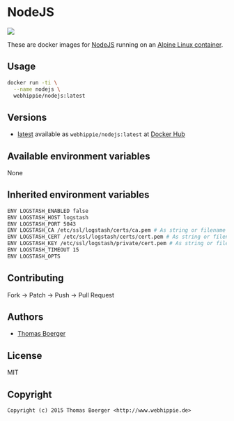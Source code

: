 # NodeJS

[![](https://badge.imagelayers.io/webhippie/nodejs:latest.svg)](https://imagelayers.io/?images=webhippie/nodejs:latest 'Get your own badge on imagelayers.io')

These are docker images for [NodeJS](https://nodejs.org) running on an
[Alpine Linux container](https://registry.hub.docker.com/u/webhippie/alpine/).


## Usage

```bash
docker run -ti \
  --name nodejs \
  webhippie/nodejs:latest
```


## Versions

* [latest](https://github.com/dockhippie/nodejs/tree/master)
  available as ```webhippie/nodejs:latest``` at
  [Docker Hub](https://registry.hub.docker.com/u/webhippie/nodejs/)


## Available environment variables

None


## Inherited environment variables

```bash
ENV LOGSTASH_ENABLED false
ENV LOGSTASH_HOST logstash
ENV LOGSTASH_PORT 5043
ENV LOGSTASH_CA /etc/ssl/logstash/certs/ca.pem # As string or filename
ENV LOGSTASH_CERT /etc/ssl/logstash/certs/cert.pem # As string or filename
ENV LOGSTASH_KEY /etc/ssl/logstash/private/cert.pem # As string or filename
ENV LOGSTASH_TIMEOUT 15
ENV LOGSTASH_OPTS
```


## Contributing

Fork -> Patch -> Push -> Pull Request


## Authors

* [Thomas Boerger](https://github.com/tboerger)


## License

MIT


## Copyright

```
Copyright (c) 2015 Thomas Boerger <http://www.webhippie.de>
```
